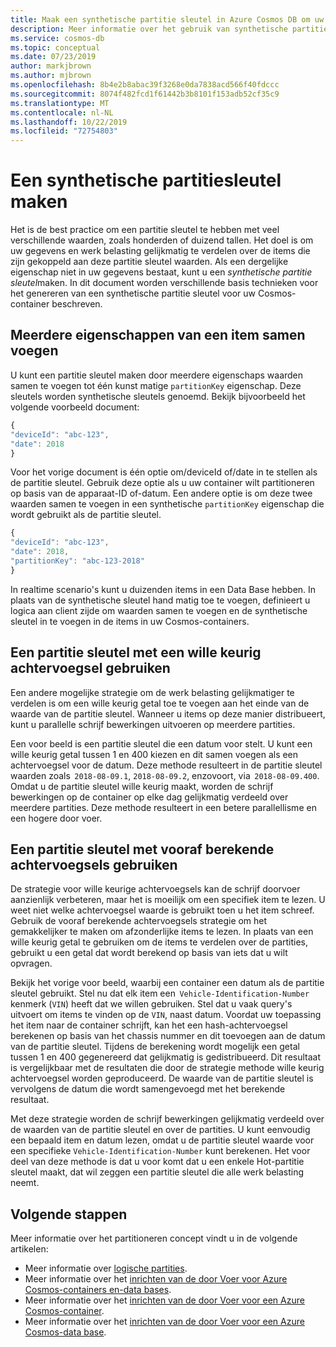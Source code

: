 ```yaml
---
title: Maak een synthetische partitie sleutel in Azure Cosmos DB om uw gegevens en werk belasting gelijkmatig te verdelen.
description: Meer informatie over het gebruik van synthetische partitie sleutels in uw Azure Cosmos-containers
ms.service: cosmos-db
ms.topic: conceptual
ms.date: 07/23/2019
author: markjbrown
ms.author: mjbrown
ms.openlocfilehash: 8b4e2b8abac39f3268e0da7838acd566f40fdccc
ms.sourcegitcommit: 8074f482fcd1f61442b3b8101f153adb52cf35c9
ms.translationtype: MT
ms.contentlocale: nl-NL
ms.lasthandoff: 10/22/2019
ms.locfileid: "72754803"
---
```

# <a name="create-a-synthetic-partition-key"></a>Een synthetische partitiesleutel maken

Het is de best practice om een partitie sleutel te hebben met veel verschillende waarden, zoals honderden of duizend tallen. Het doel is om uw gegevens en werk belasting gelijkmatig te verdelen over de items die zijn gekoppeld aan deze partitie sleutel waarden. Als een dergelijke eigenschap niet in uw gegevens bestaat, kunt u een *synthetische partitie sleutel*maken. In dit document worden verschillende basis technieken voor het genereren van een synthetische partitie sleutel voor uw Cosmos-container beschreven.

## <a name="concatenate-multiple-properties-of-an-item"></a>Meerdere eigenschappen van een item samen voegen

U kunt een partitie sleutel maken door meerdere eigenschaps waarden samen te voegen tot één kunst matige `partitionKey` eigenschap. Deze sleutels worden synthetische sleutels genoemd. Bekijk bijvoorbeeld het volgende voorbeeld document:

```JavaScript
{
"deviceId": "abc-123",
"date": 2018
}
```

Voor het vorige document is één optie om/deviceId of/date in te stellen als de partitie sleutel. Gebruik deze optie als u uw container wilt partitioneren op basis van de apparaat-ID of-datum. Een andere optie is om deze twee waarden samen te voegen in een synthetische `partitionKey` eigenschap die wordt gebruikt als de partitie sleutel.

```JavaScript
{
"deviceId": "abc-123",
"date": 2018,
"partitionKey": "abc-123-2018"
}
```

In realtime scenario's kunt u duizenden items in een Data Base hebben. In plaats van de synthetische sleutel hand matig toe te voegen, definieert u logica aan client zijde om waarden samen te voegen en de synthetische sleutel in te voegen in de items in uw Cosmos-containers.

## <a name="use-a-partition-key-with-a-random-suffix"></a>Een partitie sleutel met een wille keurig achtervoegsel gebruiken

Een andere mogelijke strategie om de werk belasting gelijkmatiger te verdelen is om een wille keurig getal toe te voegen aan het einde van de waarde van de partitie sleutel. Wanneer u items op deze manier distribueert, kunt u parallelle schrijf bewerkingen uitvoeren op meerdere partities.

Een voor beeld is een partitie sleutel die een datum voor stelt. U kunt een wille keurig getal tussen 1 en 400 kiezen en dit samen voegen als een achtervoegsel voor de datum. Deze methode resulteert in de partitie sleutel waarden zoals  `2018-08-09.1`, `2018-08-09.2`, enzovoort, via  `2018-08-09.400`. Omdat u de partitie sleutel wille keurig maakt, worden de schrijf bewerkingen op de container op elke dag gelijkmatig verdeeld over meerdere partities. Deze methode resulteert in een betere parallellisme en een hogere door voer.

## <a name="use-a-partition-key-with-pre-calculated-suffixes"></a>Een partitie sleutel met vooraf berekende achtervoegsels gebruiken 

De strategie voor wille keurige achtervoegsels kan de schrijf doorvoer aanzienlijk verbeteren, maar het is moeilijk om een specifiek item te lezen. U weet niet welke achtervoegsel waarde is gebruikt toen u het item schreef. Gebruik de vooraf berekende achtervoegsels strategie om het gemakkelijker te maken om afzonderlijke items te lezen. In plaats van een wille keurig getal te gebruiken om de items te verdelen over de partities, gebruikt u een getal dat wordt berekend op basis van iets dat u wilt opvragen.

Bekijk het vorige voor beeld, waarbij een container een datum als de partitie sleutel gebruikt. Stel nu dat elk item een  `Vehicle-Identification-Number` kenmerk (`VIN`) heeft dat we willen gebruiken. Stel dat u vaak query's uitvoert om items te vinden op de `VIN`, naast datum. Voordat uw toepassing het item naar de container schrijft, kan het een hash-achtervoegsel berekenen op basis van het chassis nummer en dit toevoegen aan de datum van de partitie sleutel. Tijdens de berekening wordt mogelijk een getal tussen 1 en 400 gegenereerd dat gelijkmatig is gedistribueerd. Dit resultaat is vergelijkbaar met de resultaten die door de strategie methode wille keurig achtervoegsel worden geproduceerd. De waarde van de partitie sleutel is vervolgens de datum die wordt samengevoegd met het berekende resultaat.

Met deze strategie worden de schrijf bewerkingen gelijkmatig verdeeld over de waarden van de partitie sleutel en over de partities. U kunt eenvoudig een bepaald item en datum lezen, omdat u de partitie sleutel waarde voor een specifieke `Vehicle-Identification-Number` kunt berekenen. Het voor deel van deze methode is dat u voor komt dat u een enkele Hot-partitie sleutel maakt, dat wil zeggen een partitie sleutel die alle werk belasting neemt. 

## <a name="next-steps"></a>Volgende stappen

Meer informatie over het partitioneren concept vindt u in de volgende artikelen:

* Meer informatie over [logische partities](partition-data.md).
* Meer informatie over het [inrichten van de door Voer voor Azure Cosmos-containers en-data bases](set-throughput.md).
* Meer informatie over het [inrichten van de door Voer voor een Azure Cosmos-container](how-to-provision-container-throughput.md).
* Meer informatie over het [inrichten van de door Voer voor een Azure Cosmos-data base](how-to-provision-database-throughput.md).
